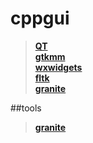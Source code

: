 # cppgui
> **[QT](https://daringfireball.net/projects/markdown/syntax#backslash)**   
> **[gtkmm](https://www.gtkmm.org/en/)**     
> **[wxwidgets](https://www.wxwidgets.org/)**      
> **[fltk](https://www.fltk.org/)**     
> **[granite](https://github.com/elementary/granite)**    


##tools
> **[granite](https://github.com/elementary/granite)** 
